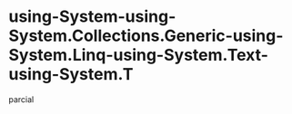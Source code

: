 # using-System-using-System.Collections.Generic-using-System.Linq-using-System.Text-using-System.T
parcial
